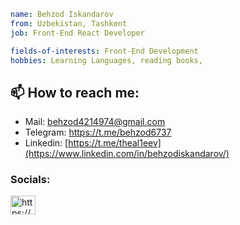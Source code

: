 ```yaml
name: Behzod Iskandarov
from: Uzbekistan, Tashkent
job: Front-End React Developer

fields-of-interests: Front-End Development
hobbies: Learning Languages, reading books,
```

## 📫 How to reach me: 
* Mail: behzod4214974@gmail.com
* Telegram: https://t.me/behzod6737
* Linkedin: [https://t.me/theal1eev](https://www.linkedin.com/in/behzodiskandarov/)

<h3 align="left">Socials:</h3>
<p align="left">
<a href="https://linkedin.com/in/https://www.linkedin.com/in/behzodiskandarov/" target="blank"><img align="center" src="https://raw.githubusercontent.com/rahuldkjain/github-profile-readme-generator/master/src/images/icons/Social/linked-in-alt.svg" alt="https://www.linkedin.com/in/behzodiskandarov/" height="30" width="40" /></a>
</p>

